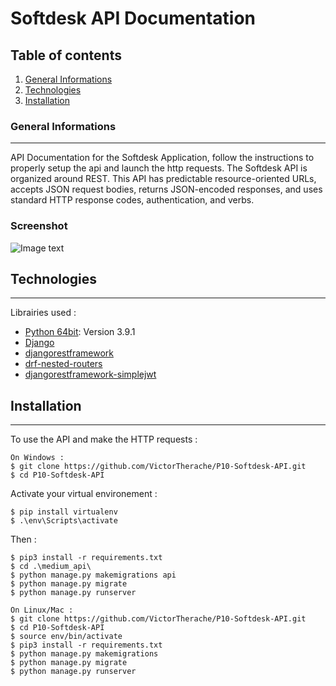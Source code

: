 # Softdesk API Documentation
## Table of contents
1. [General Informations](#general-info)
2. [Technologies](#technologies)
3. [Installation](#installation)

### General Informations
***
API Documentation for the Softdesk Application, follow the instructions to properly setup the api and launch the http requests. 
The Softdesk API is organized around REST. This API has predictable resource-oriented URLs, accepts JSON request bodies, returns JSON-encoded responses, and uses standard HTTP response codes, authentication, and verbs.
### Screenshot
![Image text](https://i.ibb.co/LC80vpd/banniere-op.png)
## Technologies
***
Librairies used :
* [Python 64bit](https://www.python.org/downloads/release/python-391/): Version 3.9.1
* [Django](https://www.djangoproject.com/)
* [djangorestframework](https://www.django-rest-framework.org/)
* [drf-nested-routers](https://github.com/alanjds/drf-nested-routers)
* [djangorestframework-simplejwt](https://django-rest-framework-simplejwt.readthedocs.io/en/latest/)

## Installation
***
To use the API and make the HTTP requests :

```
On Windows : 
$ git clone https://github.com/VictorTherache/P10-Softdesk-API.git
$ cd P10-Softdesk-API
```
Activate your virtual environement : 
```
$ pip install virtualenv
$ .\env\Scripts\activate
```
Then : 
```
$ pip3 install -r requirements.txt 
$ cd .\medium_api\
$ python manage.py makemigrations api
$ python manage.py migrate
$ python manage.py runserver
```
```
On Linux/Mac : 
$ git clone https://github.com/VictorTherache/P10-Softdesk-API.git
$ cd P10-Softdesk-API
$ source env/bin/activate
$ pip3 install -r requirements.txt 
$ python manage.py makemigrations
$ python manage.py migrate
$ python manage.py runserver
```

